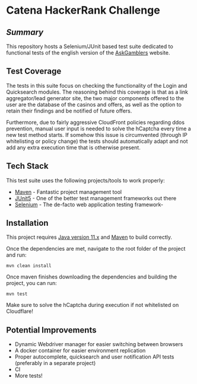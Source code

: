 # Catena HackerRank Challenge
## _Summary_
This repository hosts a Selenium/JUnit based test suite dedicated to functional tests of the english version of the [AskGamblers](https://www.askgamblers.com) website.

## Test Coverage
The tests in this suite focus on checking the functionality of the Login and Quicksearch modules.
The reasoning behind this coverage is that as a link aggregator/lead generator site, the two major components offered to the user are the database of the casinos and offers, as well as the option to retain their findings and be notified of future offers.

Furthermore, due to fairly aggressive CloudFront policies regarding ddos prevention, manual user input is needed to solve the hCaptcha every time a new test method starts. If somehow this issue is circumvented (through IP whitelisting or policy change) the tests should automatically adapt and not add any extra execution time that is otherwise present.

## Tech Stack
This test suite uses the following projects/tools to work properly:
- [Maven](https://maven.apache.org) - Fantastic project management tool
- [JUnit5](https://junit.org/junit5/) - One of the better test management frameworks out there
- [Selenium](https://www.selenium.dev) - The de-facto web application testing framework-

## Installation
This project requires [Java version 11.x](https://adoptopenjdk.net/) and [Maven](https://maven.apache.org) to build correctly.

Once the dependencies are met, navigate to the root folder of the project and run:
```
mvn clean install
```
Once maven finishes downloading the dependencies and building the project, you can run:
```
mvn test
```

Make sure to solve the hCaptcha during execution if not whitelisted on Cloudflare!

## Potential Improvements
- Dynamic Webdriver manager for easier switching between browsers
- A docker container for easier environment replication
- Proper autocomplete, quicksearch and user notification API tests (preferably in a separate project)
- CI
- More tests!